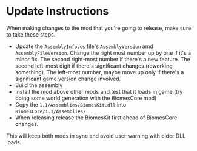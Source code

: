 # Update Instructions

When making changes to the mod that you're going to release, make sure to take these steps.

- Update the `AssemblyInfo.cs` file's `AssemblyVersion` amd `AssemblyFileVersion`. Change the right most number up by one if it's a minor fix. The second right-most number if there's a new feature. The second left-most digit if there's significant changes (reworking something). The left-most number, maybe move up only if there's a significant game version change involved.
- Build the assembly
- Install the mod above other mods and test that it loads in game (try doing some world generation with the BiomesCore mod)
- Copy the `1.1/Assemblies/BiomesKit.dll` into `BiomesCore/1.1/Assemblies/`
- When releasing release the BiomesKit first ahead of BiomesCore changes.

This will keep both mods in sync and avoid user warning with older DLL loads.
